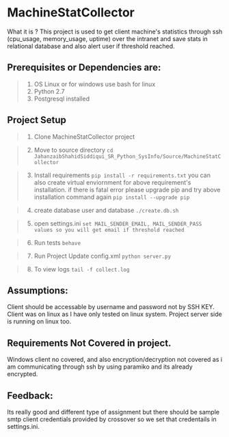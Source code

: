 # MachineStatCollector #

What it is ?
This project is used to get client machine's statistics through ssh (cpu_usage, memory_usage, uptime) over the intranet and save stats in relational database and also alert user if threshold reached.

## Prerequisites or Dependencies are: ##
>1. OS Linux  or for windows use bash for linux 
>2. Python 2.7
>3. Postgresql installed


## Project Setup ##
>1. Clone MachineStatCollector project 

>2. Move to source directory
	```cd JahanzaibShahidSiddiqui_SR_Python_SysInfo/Source/MachineStatCollector```

>3. Install requirements 
	```pip install -r requirements.txt```
	you can also create virtual enviornment for above requirement's installation.
	if there is fatal error please upgrade pip and try above installation command again
	```pip install --upgrade pip```

>4. create database user and database
	```./create.db.sh```

>5. open settings.ini
	```
	set MAIL_SENDER_EMAIL, MAIL_SENDER_PASS values so you will get email if threshold reached
	```

>6. Run tests
	```behave```

>7. Run Project
	Update config.xml
	```python server.py```

>8. To view logs
	```tail -f collect.log```


## Assumptions: ##
Client should be accessable by username and password not by SSH KEY.
Client was on linux as I have only tested on linux system.
Project server side is running on linux too. 

## Requirements Not Covered in project. ##
Windows client no covered,	and also encryption/decryption not covered as i am communicating through ssh by using paramiko and its already encrypted.

## Feedback: ##
Its really good and different type of assignment but there should be sample smtp client credentials provided by crossover so we set that credentails in settings.ini.  